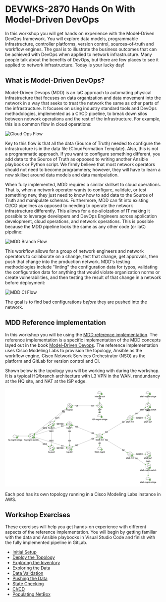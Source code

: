 # DEVWKS-2870 Hands On With Model-Driven DevOps

In this workshop you will get hands on experience with the Model-Driven DevOps framework. You will explore data models, programmable infrastructure, controller platforms, version control, sources-of-truth and workflow engines. The goal is to illustrate the business outcomes that can be achieved with DevOps when applied to network infrastructure. Many people talk about the benefits of DevOps, but there are few places to see it applied to network infrastructure. Today is your lucky day!

## What is Model-Driven DevOps?

Model-Driven Devops (MDD) is an IaC approach to automating physical infrastructure that focuses on data organization and data movement into the network in a way that seeks to treat the network the same as other parts of the infrastructure. It focuses on using industry standard tools and DevOps methodologies, implemented as a CI/CD pipeline, to break down silos between network operations and the rest of the infrastructure.  For example, this is a common flow in cloud operations:

![Cloud Ops Flow](exercises/cloud_ops_flow.png?raw=true "Cloud Ops Flow")

Key to this flow is that all the data (Source of Truth) needed to configure the infrastructure is in the data file (CloudFormation Template). Also, this is not a programmatic approach. If you want to configure something different, you add data to the Source of Truth as opposed to writing another Ansible playbook or Python script.  We firmly believe that most network operators should not need to become programmers; however, they will have to learn a new skillset around data models and data manipulation.

When fully implemented, MDD requires a similar skillset to cloud operations. That is, when a network operator wants to configure, validate, or test something new, they just need to know how to add data to the Source of Truth and manipulate schemas. Furthermore, MDD can fit into existing CI/CD pipelines as opposed to needing to operate the network infrastructure differently. This allows for a de-siloization of IT making it possible to leverage developers and DevOps Engineers across application development, cloud operations, and network operations. This is possible because the MDD pipeline looks the same as any other code (or IaC) pipeline:

![MDD Branch Flow](exercises/mdd_branching.png?raw=true "MDD Branch Flow")

This workflow allows for a group of network engineers and network operators to collaborate on a change, test that change, get approvals, then push that change into the production network. MDD's testing methodologies include "linting" the configuration data for typos, validating the configuration data for anything that would violate organization norms or create vulnerabilities, and then testing the result of that change in a network before deployment:

![MDD CI Flow](exercises/mdd_ci_flow.png?raw=true "MDD CI Flow")

The goal is to find bad configurations *before* they are pushed into the network.

## MDD Reference implementation

In this workshop you will be using the [MDD reference implementation](https://github.com/model-driven-devops/mdd). The reference implementation is a specific implementation of the MDD concepts layed out in the book [Model-Driven Devops](www.informit.com/MDD). The reference implementation uses Cisco Modeling Labs to provision the topology, Ansible as the workflow engine, Cisco Network Services Orchestrator (NSO) as the platform and GitLab for version control and CI.

Shown below is the topology you will be working with during the workshop.  It is a typical HQ/branch architecture with L3 VPN in the WAN, rendundancy at the HQ site, and NAT at the ISP edge.

![MDD Reference Topology](exercises/mdd_topo.png?raw=true "MDD Reference Topology")

Each pod has its own topology running in a Cisco Modeling Labs instance in AWS.

## Workshop Exercises

These exercises will help you get hands-on experience with different aspects of the reference implementation. You will begin by getting familiar with the data and Ansible playbooks in Visual Studio Code and finish with the fully implemented pipeline in GitLab.

* [Initial Setup](exercises/initial-setup.md#initial-setup)
* [Deploy the Topology](exercises/deploy-topology.md#deploy-the-topology)
* [Exploring the Inventory](exercises/explore-inventory.md#exploring-the-inventory)
* [Exploring the Data](exercises/explore-data.md#exploring-the-data)
* [Data Validation](exercises/data-validation.md#data-validation)
* [Pushing the Data](exercises/push-data.md#pushing-data)
* [State Checking](exercises/check-state.md#state-checking)
* [CI/CD](exercises/cicd.md#cicd)
* [Populating NetBox](exercises/populate-netbox.md#populating-netbox)
